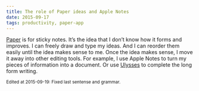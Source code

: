 ```yaml
---
title: The role of Paper ideas and Apple Notes
date: 2015-09-17
tags: productivity, paper-app
---
```


[Paper] is for sticky notes. It’s the idea that I don’t know how it forms and improves. I can freely draw and type my ideas. And I can reorder them easily until the idea makes sense to me. Once the idea makes sense, I move it away into other editing tools. For example, I use Apple Notes to turn my pieces of information into a document. Or use [Ulysses] to complete the long form writing.

[Ulysses]: http://ulyssesapp.com
[Paper]: https://fiftythree.com

<small>
Edited at 2015-09-19: Fixed last sentense and grammar.
</small>